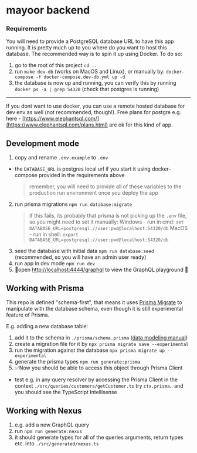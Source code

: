 # mayoor backend

### Requirements

You will need to provide a PostgreSQL database URL to have this app running. It is pretty much up to you where do you want to host this database.
The recommended way is to spin it up using Docker. To do so:

1. go to the root of this project
   `cd ..`
2. run
   `make dev-db` (works on MacOS and Linux),
   or manually by:
   `docker-compose -f docker-compose.dev-db.yml up -d`
3. the database is now up and running, you can verify this by running
   `docker ps -a | grep 54320`
   (check that postgres is running)

---

If you dont want to use docker, you can use a remote hosted database for dev env as well (not recommended, though!). Free plans for postgre e.g. here - [https://www.elephantsql.com/](https://www.elephantsql.com/plans.html) are ok for this kind of app.

## Development mode

1. copy and rename `.env.example` to `.env`

- the `DATABASE_URL` is postgres local url if you start it using docker-compose provided in the requirements above
  > remember, you will need to provide all of these variables to the production run environment once you deploy the app

2. run prisma migrations
   `npm run database:migrate`
   > If this fails, its probably that prisma is not picking up the `.env` file, so you might need to set it manually:
   > Windows - run in cmd:
   > `set DATABASE_URL=postgresql://user:pwd@localhost:54320/db`
   > MacOS - run in shell:
   > `export DATABASE_URL=postgresql://user:pwd@localhost:54320/db`
3. seed the database with initial data
   `npm run database:seed` (recommended, so you will have an admin user ready)
4. run app in dev mode
   `npm run dev`
5. 🚀open [http://localhost:4444/graphql](http://localhost:4444/graphql) to view the GraphQL playground 🚀

## Working with Prisma

This repo is defined "schema-first", that means it uses [Prisma Migrate](https://www.prisma.io/docs/reference/tools-and-interfaces/prisma-migrate) to manipulate with the database schema, even though it is still experimental feature of Prisma.

E.g. adding a new database table:

1. add it to the schema in `./prisma/schema.prisma` ([data modeling manual](https://www.prisma.io/docs/understand-prisma/data-modeling))
2. create a migration file for it by
   `npx prisma migrate save --experimental`
3. run the migration against the database
   `npx prisma migrate up --experimental`
4. generate the prisma types
   `npm run generate:prisma`
5. ✅Now you should be able to access this object through Prisma Client

- test e.g. in any query resolver by accessing the Prisma Client in the context
  `./src/queries/customers/getCustomer.ts` try `ctx.prisma`.. and you should see the TypeScript Intellisense

## Working with Nexus

1. e.g. add a new GraphQL query
2. run
   `npm run generate:nexus`
3. it should generate types for all of the queries arguments, return types etc. into `./src/generated/nexus.ts`
